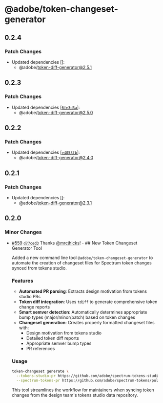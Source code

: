 # @adobe/token-changeset-generator

## 0.2.4

### Patch Changes

- Updated dependencies []:
  - @adobe/token-diff-generator@2.5.1

## 0.2.3

### Patch Changes

- Updated dependencies [[`6fe3d3a`](https://github.com/adobe/spectrum-tokens/commit/6fe3d3a64e0da4e07cef86e70590b5af65a70470)]:
  - @adobe/token-diff-generator@2.5.0

## 0.2.2

### Patch Changes

- Updated dependencies [[`e4053fb`](https://github.com/adobe/spectrum-tokens/commit/e4053fb7a92c000c6c6efde1766766e8fa6aa0d2)]:
  - @adobe/token-diff-generator@2.4.0

## 0.2.1

### Patch Changes

- Updated dependencies []:
  - @adobe/token-diff-generator@2.3.1

## 0.2.0

### Minor Changes

- [#559](https://github.com/adobe/spectrum-tokens/pull/559) [`d77ced3`](https://github.com/adobe/spectrum-tokens/commit/d77ced33a56092e71a7d9d14c5768bb9bb295eeb) Thanks [@mrcjhicks](https://github.com/mrcjhicks)! - ## New Token Changeset Generator Tool

  Added a new command line tool `@adobe/token-changeset-generator` to automate the creation of changeset files for Spectrum token changes synced from tokens studio.

  ### Features
  - **Automated PR parsing**: Extracts design motivation from tokens studio PRs
  - **Token diff integration**: Uses `tdiff` to generate comprehensive token change reports
  - **Smart semver detection**: Automatically determines appropriate bump types (major/minor/patch) based on token changes
  - **Changeset generation**: Creates properly formatted changeset files with:
    - Design motivation from tokens studio
    - Detailed token diff reports
    - Appropriate semver bump types
    - PR references

  ### Usage

  ```bash
  token-changeset generate \
    --tokens-studio-pr https://github.com/adobe/spectrum-tokens-studio-data/pull/275 \
    --spectrum-tokens-pr https://github.com/adobe/spectrum-tokens/pull/559
  ```

  This tool streamlines the workflow for maintainers when syncing token changes from the design team's tokens studio data repository.
